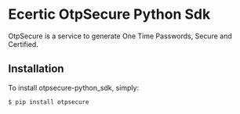 Ecertic OtpSecure Python Sdk
============================

OtpSecure is a service to generate One Time Passwords, Secure and Certified.

Installation
------------

To install otpsecure-python_sdk, simply:

    $ pip install otpsecure
